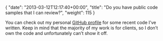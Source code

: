 {
   "date": "2013-03-12T12:17:40+00:00",
   "title": "Do you have public code samples that I can review?",
   "weight": 115
}

You can check out my personal [GitHub profile](https://github.com/cdukes) for some recent code I’ve written. Keep in mind that the majority of my work is for clients, so I don’t own the code and unfortunately can’t show it off.